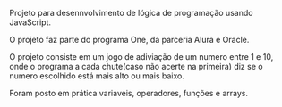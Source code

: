 Projeto para desennvolvimento de lógica de programação usando JavaScript.

O projeto faz parte do programa One, da parceria Alura e Oracle.

O projeto consiste em um jogo de adiviação de um numero entre 1 e 10, onde o programa a cada chute(caso não acerte na primeira) diz se o numero escolhido está mais  alto ou mais baixo.

Foram posto em prática variaveis, operadores, funções e arrays.

